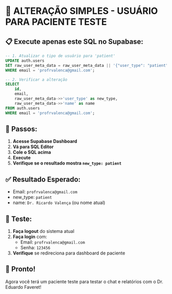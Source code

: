 # 🔄 ALTERAÇÃO SIMPLES - USUÁRIO PARA PACIENTE TESTE

## 📋 Execute apenas este SQL no Supabase:

```sql
-- 1. Atualizar o tipo de usuário para 'patient'
UPDATE auth.users 
SET raw_user_meta_data = raw_user_meta_data || '{"user_type": "patient"}'::jsonb
WHERE email = 'profrvalenca@gmail.com';

-- 2. Verificar a alteração
SELECT 
    id,
    email,
    raw_user_meta_data->>'user_type' as new_type,
    raw_user_meta_data->>'name' as name
FROM auth.users 
WHERE email = 'profrvalenca@gmail.com';
```

## 🎯 Passos:

1. **Acesse Supabase Dashboard**
2. **Vá para SQL Editor**
3. **Cole o SQL acima**
4. **Execute**
5. **Verifique se o resultado mostra `new_type: patient`**

## ✅ Resultado Esperado:
- Email: `profrvalenca@gmail.com`
- new_type: `patient`
- name: `Dr. Ricardo Valença` (ou nome atual)

## 🧪 Teste:
1. **Faça logout** do sistema atual
2. **Faça login** com:
   - Email: `profrvalenca@gmail.com`
   - Senha: `123456`
3. **Verifique** se redireciona para dashboard de paciente

## 🎉 Pronto!
Agora você terá um paciente teste para testar o chat e relatórios com o Dr. Eduardo Faveret!

